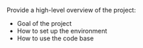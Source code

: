 Provide a high-level overview of the project:
- Goal of the project
- How to set up the environment
- How to use the code base
